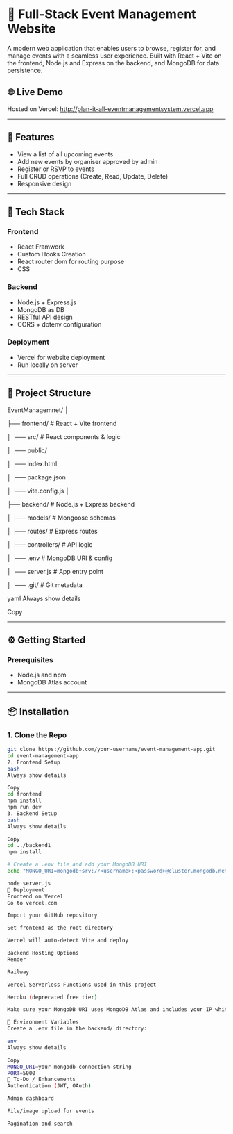# 🎉 Full-Stack Event Management Website

A modern web application that enables users to browse, register for, and manage events with a seamless user experience. Built with React + Vite on the frontend, Node.js and Express on the backend, and MongoDB for data persistence.

## 🌐 Live Demo

Hosted on Vercel: http://plan-it-all-eventmanagementsystem.vercel.app   


---

## 🚀 Features

- View a list of all upcoming events
- Add new events by organiser approved by admin
- Register or RSVP to events 
- Full CRUD operations (Create, Read, Update, Delete)
- Responsive design

---

## 🧱 Tech Stack

### Frontend
- React Framwork
- Custom Hooks Creation
- React router dom for routing purpose
- CSS

### Backend
- Node.js + Express.js
- MongoDB as DB
- RESTful API design
- CORS + dotenv configuration

### Deployment
- Vercel for website deployment
- Run locally on server

---

## 📁 Project Structure

EventManagemnet/
│

├── frontend/ # React + Vite frontend

│ ├── src/ # React components & logic

│ ├── public/

│ ├── index.html

│ ├── package.json

│ └── vite.config.js
│

├── backend/ # Node.js + Express backend

│ ├── models/ # Mongoose schemas

│ ├── routes/ # Express routes

│ ├── controllers/ # API logic

│ ├── .env # MongoDB URI & config

│ └── server.js # App entry point

│
└── .git/ # Git metadata

yaml
Always show details

Copy

---

## ⚙️ Getting Started

### Prerequisites

- Node.js and npm
- MongoDB Atlas account

---

## 📦 Installation

### 1. Clone the Repo

```bash
git clone https://github.com/your-username/event-management-app.git
cd event-management-app
2. Frontend Setup
bash
Always show details

Copy
cd frontend
npm install
npm run dev
3. Backend Setup
bash
Always show details

Copy
cd ../backend1
npm install

# Create a .env file and add your MongoDB URI
echo "MONGO_URI=mongodb+srv://<username>:<password>@cluster.mongodb.net/eventDB" > .env

node server.js
🚀 Deployment
Frontend on Vercel
Go to vercel.com

Import your GitHub repository

Set frontend as the root directory

Vercel will auto-detect Vite and deploy

Backend Hosting Options
Render

Railway

Vercel Serverless Functions used in this project

Heroku (deprecated free tier)

Make sure your MongoDB URI uses MongoDB Atlas and includes your IP whitelist.

📄 Environment Variables
Create a .env file in the backend/ directory:

env
Always show details

Copy
MONGO_URI=your-mongodb-connection-string
PORT=5000
📌 To-Do / Enhancements
Authentication (JWT, OAuth)

Admin dashboard

File/image upload for events

Pagination and search
